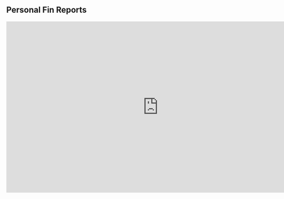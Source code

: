 ## Personal Fin Reports

<iframe width="800" height="450" seamless frameborder="0" scrolling="no" src="https://docs.google.com/spreadsheets/d/1zPvqHY-HTGaeZkwuh3ohb1R9WZnu9rSxkJn0VgkJORk/pubchart?oid=940631662&amp;format=interactive"></iframe>
